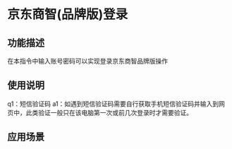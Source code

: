 # 京东商智(品牌版)登录
## 功能描述
在本指令中输入账号密码可以实现登录京东商智品牌版操作
## 使用说明
q1：短信验证码
a1：如遇到短信验证码需要自行获取手机短信验证码并输入到网页中，此类验证一般只在该电脑第一次或前几次登录时才需要验证。
## 应用场景

